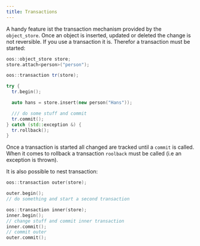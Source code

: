 ```yaml
---
title: Transactions
---
```

A handy feature ist the transaction mechanism provided by the ```object_store```. Once an
object is inserted, updated or deleted the change is not reversible. If you use a transaction
it is. Therefor a transaction must be started:

```cpp
oos::object_store store;
store.attach<person>("person");

oos::transaction tr(store);

try {
  tr.begin();

  auto hans = store.insert(new person("Hans"));

  /// do some stuff and commit
  tr.commit();
} catch (std::exception &) {
  tr.rollback();
}
```

Once a transaction is started all changed are tracked until a ```commit``` is called. When it
comes to rollback a transaction ```roolback``` must be called (i.e an exception is thrown).

It is also possible to nest transaction:

```cpp
oos::transaction outer(store);

outer.begin();
// do something and start a second transaction

oos::transaction inner(store);
inner.begin();
// change stuff and commit inner transaction
inner.commit();
// commit outer
outer.commit();
```
